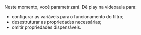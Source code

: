 Neste momento, você parametrizará. Dê play na videoaula para:

- configurar as variáveis para o funcionamento do filtro;
- desestruturar as propriedades necessárias;
- omitir propriedades dispensáveis.